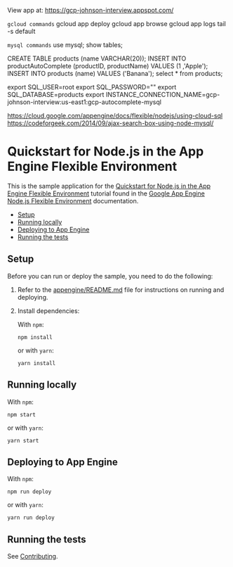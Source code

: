 View app at: 
https://gcp-johnson-interview.appspot.com/


`gcloud commands`
gcloud app deploy
gcloud app browse
gcloud app logs tail -s default

`mysql commands`
use mysql;
show tables;

CREATE TABLE products (name VARCHAR(20));
INSERT INTO productAutoComplete (productID, productName) VALUES (1 ,'Apple');
INSERT INTO products (name) VALUES ('Banana');
select * from products;

export SQL_USER=root
export SQL_PASSWORD=""
export SQL_DATABASE=products
export INSTANCE_CONNECTION_NAME=gcp-johnson-interview:us-east1:gcp-autocomplete-mysql

https://cloud.google.com/appengine/docs/flexible/nodejs/using-cloud-sql
https://codeforgeek.com/2014/09/ajax-search-box-using-node-mysql/


# Quickstart for Node.js in the App Engine Flexible Environment

This is the sample application for the
[Quickstart for Node.js in the App Engine Flexible Environment][tutorial]
tutorial found in the [Google App Engine Node.js Flexible Environment][appengine]
documentation.

* [Setup](#setup)
* [Running locally](#running-locally)
* [Deploying to App Engine](#deploying-to-app-engine)
* [Running the tests](#running-the-tests)

## Setup

Before you can run or deploy the sample, you need to do the following:

1.  Refer to the [appengine/README.md][readme] file for instructions on
    running and deploying.
1.  Install dependencies:

    With `npm`:

        npm install

    or with `yarn`:

        yarn install

## Running locally

With `npm`:

    npm start

or with `yarn`:

    yarn start

## Deploying to App Engine

With `npm`:

    npm run deploy

or with `yarn`:

    yarn run deploy

## Running the tests

See [Contributing][contributing].

[appengine]: https://cloud.google.com/appengine/docs/flexible/nodejs
[tutorial]: https://cloud.google.com/appengine/docs/flexible/nodejs/quickstart
[readme]: ../README.md
[contributing]: https://github.com/GoogleCloudPlatform/nodejs-docs-samples/blob/master/CONTRIBUTING.md
